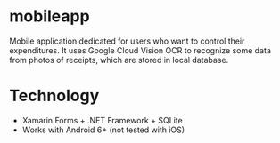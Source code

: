 # mobileapp
Mobile application dedicated for users who want to control their expenditures. It uses Google Cloud Vision OCR to recognize some data from photos of receipts, which are stored in local database.

# Technology
* Xamarin.Forms + .NET Framework + SQLite
* Works with Android 6+ (not tested with iOS)
